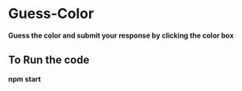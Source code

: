 # Guess-Color
**Guess the color and submit your response by clicking the color box**

## To Run the code
**npm start**
